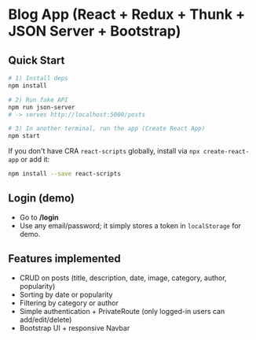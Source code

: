 # Blog App (React + Redux + Thunk + JSON Server + Bootstrap)

## Quick Start
```bash
# 1) Install deps
npm install

# 2) Run fake API
npm run json-server
# -> serves http://localhost:5000/posts

# 3) In another terminal, run the app (Create React App)
npm start
```

If you don't have CRA `react-scripts` globally, install via `npx create-react-app` or add it:
```bash
npm install --save react-scripts
```

## Login (demo)
- Go to **/login**
- Use any email/password; it simply stores a token in `localStorage` for demo.

## Features implemented
- CRUD on posts (title, description, date, image, category, author, popularity)
- Sorting by date or popularity
- Filtering by category or author
- Simple authentication + PrivateRoute (only logged-in users can add/edit/delete)
- Bootstrap UI + responsive Navbar

